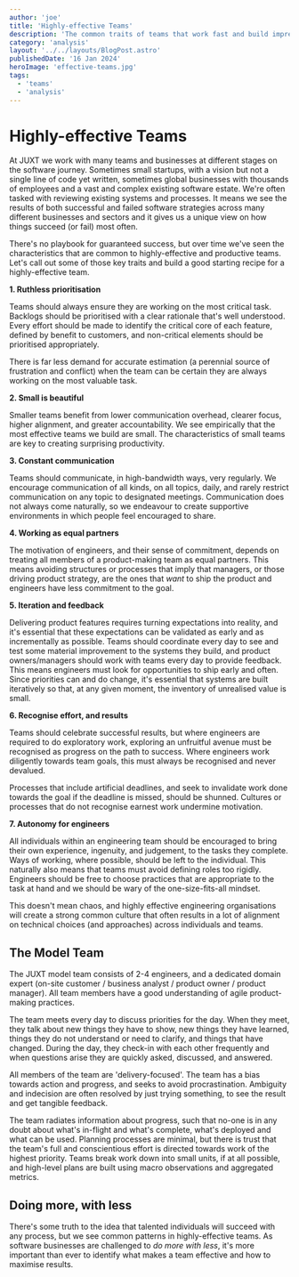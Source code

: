 ```yaml
---
author: 'joe'
title: 'Highly-effective Teams'
description: 'The common traits of teams that work fast and build impressive things.'
category: 'analysis'
layout: '../../layouts/BlogPost.astro'
publishedDate: '16 Jan 2024'
heroImage: 'effective-teams.jpg'
tags:
  - 'teams'
  - 'analysis'
---
```


# Highly-effective Teams

At JUXT we work with many teams and businesses at different stages on the software journey. Sometimes small startups, with a vision but not a single line of code yet written, sometimes global businesses with thousands of employees and a vast and complex existing software estate. We're often tasked with reviewing existing systems and processes. It means we see the results of both successful and failed software strategies across many different businesses and sectors and it gives us a unique view on how things succeed (or fail) most often.

There's no playbook for guaranteed success, but over time we've seen the characteristics that are common to highly-effective and productive teams. Let's call out some of those key traits and build a good starting recipe for a highly-effective team.

**1. Ruthless prioritisation**

Teams should always ensure they are working on the most critical task. Backlogs should be prioritised with a clear rationale that's well understood. Every effort should be made to identify the critical core of each feature, defined by benefit to customers, and non-critical elements should be prioritised appropriately.

There is far less demand for accurate estimation (a perennial source of frustration and conflict) when the team can be certain they are always working on the most valuable task.

**2. Small is beautiful**

Smaller teams benefit from lower communication overhead, clearer focus, higher alignment, and greater accountability. We see empirically that the most effective teams we build are small. The characteristics of small teams are key to creating surprising productivity.

**3. Constant communication**

Teams should communicate, in high-bandwidth ways, very regularly. We encourage communication of all kinds, on all topics, daily, and rarely restrict communication on any topic to designated meetings. Communication does not always come naturally, so we endeavour to create supportive environments in which people feel encouraged to share.

**4. Working as equal partners**

The motivation of engineers, and their sense of commitment, depends on treating all members of a product-making team as equal partners. This means avoiding structures or processes that imply that managers, or those driving product strategy, are the ones that _want_ to ship the product and engineers have less commitment to the goal.

**5. Iteration and feedback**

Delivering product features requires turning expectations into reality, and it's essential that these expectations can be validated as early and as incrementally as possible. Teams should coordinate every day to see and test some material improvement to the systems they build, and product owners/managers should work with teams every day to provide feedback. This means engineers must look for opportunities to ship early and often. Since priorities can and do change, it's essential that systems are built iteratively so that, at any given moment, the inventory of unrealised value is small.

**6. Recognise effort, and results**

Teams should celebrate successful results, but where engineers are required to do exploratory work, exploring an unfruitful avenue must be recognised as progress on the path to success. Where engineers work diligently towards team goals, this must always be recognised and never devalued.

Processes that include artificial deadlines, and seek to invalidate work done towards the goal if the deadline is missed, should be shunned. Cultures or processes that do not recognise earnest work undermine motivation.

**7. Autonomy for engineers**

All individuals within an engineering team should be encouraged to bring their own experience, ingenuity, and judgement, to the tasks they complete. Ways of working, where possible, should be left to the individual. This naturally also means that teams must avoid defining roles too rigidly. Engineers should be free to choose practices that are appropriate to the task at hand and we should be wary of the one-size-fits-all mindset.

This doesn't mean chaos, and highly effective engineering organisations will create a strong common culture that often results in a lot of alignment on technical choices (and approaches) across individuals and teams.

## The Model Team

The JUXT model team consists of 2-4 engineers, and a dedicated domain expert (on-site customer / business analyst / product owner / product manager). All team members have a good understanding of agile product-making practices.

The team meets every day to discuss priorities for the day. When they meet, they talk about new things they have to show, new things they have learned, things they do not understand or need to clarify, and things that have changed. During the day, they check-in with each other frequently and when questions arise they are quickly asked, discussed, and answered.

All members of the team are 'delivery-focused'. The team has a bias towards action and progress, and seeks to avoid procrastination. Ambiguity and indecision are often resolved by just trying something, to see the result and get tangible feedback.

The team radiates information about progress, such that no-one is in any doubt about what's in-flight and what's complete, what's deployed and what can be used. Planning processes are minimal, but there is trust that the team's full and conscientious effort is directed towards work of the highest priority. Teams break work down into small units, if at all possible, and high-level plans are built using macro observations and aggregated metrics.

## Doing more, with less

There's some truth to the idea that talented individuals will succeed with any process, but we see common patterns in highly-effective teams. As software businesses are challenged to _do more with less_, it's more important than ever to identify what makes a team effective and how to maximise results.
